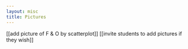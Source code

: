 ```yaml
---
layout: misc
title: Pictures
---
```


[[add picture of F & O by scatterplot]]
[[invite students to add pictures if they wish]]
